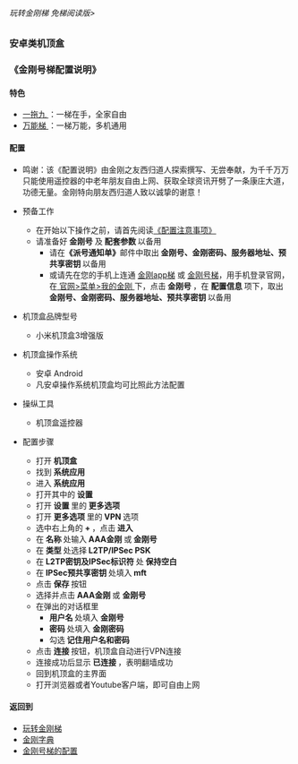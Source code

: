 ###### 玩转金刚梯 免梯阅读版>
### 安卓类机顶盒
### 《金刚号梯配置说明》


#### 特色
  - [ 一拖九 ](https://github.com/a2zitpro/web/blob/master/LadderFree/kkDictionary/OneForNine.md)：一梯在手，全家自由
  - [ 万能梯 ](https://github.com/a2zitpro/web/blob/master/LadderFree/kkDictionary/KKLadderKKIDMultipurpose.md)：一梯万能，多机通用
 
#### 配置
    
  - 鸣谢：该《配置说明》由金刚之友西归道人探索撰写、无尝奉献，为千千万万只能使用遥控器的中老年朋友自由上网、获取全球资讯开劈了一条康庄大道，功德无量。金刚特向朋友西归道人致以诚挚的谢意！

  - 预备工作
    - 在开始以下操作之前，请首先阅读[《配置注意事项》](https://github.com/a2zitpro/web/blob/master/LadderFree/kkDictionary/ConsiderationsWhileConfigureKKID.md)
    - 请准备好<strong> 金刚号</strong> 及<strong> 配套参数 </strong> 以备用
      - 请在<strong>《派号通知单》</strong>邮件中取出<strong> 金刚号、金刚密码、服务器地址、预共享密钥 </strong>以备用
      - 或请先在您的手机上连通 [金刚app梯](https://github.com/a2zitpro/web/blob/master/LadderFree/kkDictionary/KKLadderAPP.md) 或 [金刚号梯](https://github.com/a2zitpro/web/blob/master/LadderFree/kkDictionary/KKLadderKKID.md)，用手机登录官网，在[ 官网>菜单>我的金刚 ](https://www.atozitpro.net/zh/my-account/)下，点击<strong> 金刚号 </strong>，在 <strong> 配置信息 </strong>项下，取出<strong> 金刚号、金刚密码、服务器地址、预共享密钥 </strong>以备用

  
  - 机顶盒品牌型号
    - 小米机顶盒3增强版
  - 机顶盒操作系统
    - 安卓 Android
    - 凡安卓操作系统机顶盒均可比照此方法配置
  - 操纵工具
    - 机顶盒遥控器
  - 配置步骤
    - 打开<strong> 机顶盒 </strong>
    - 找到<strong> 系统应用 </strong>
    - 进入<strong> 系统应用 </strong>
    - 打开其中的<strong> 设置 </strong>
    - 打开<strong> 设置 </strong>里的<strong> 更多选项 </strong>
    - 打开<strong> 更多选项 </strong>里的<strong> VPN </strong>选项
    - 选中右上角的<strong> + </strong>，点击<strong> 进入</strong> 
    - 在<strong> 名称 </strong>处输入<strong> AAA金刚 </strong>或<strong> 金刚号</strong>
    - 在<strong> 类型 </strong>处选择<strong> L2TP/IPSec PSK </strong>
    - 在<strong> L2TP密钥及IPSec标识符 </strong>处<strong> 保持空白 </strong>
    - 在<strong> IPSec预共享密钥 </strong>处填入<strong> mft </strong>
    - 点击<strong> 保存 </strong>按钮
    - 选择并点击<strong> AAA金刚 </strong>或 <strong>金刚号</strong>
    - 在弹出的对话框里
      - <strong> 用户名 </strong> 处填入 <strong> 金刚号 </strong>
      - <strong> 密码 </strong> 处填入 <strong> 金刚密码 </strong>
      - 勾选<strong> 记住用户名和密码 </strong>
    - 点击<strong> 连接 </strong>按钮，机顶盒自动进行VPN连接
    - 连接成功后显示<strong> 已连接 </strong>，表明翻墙成功
    - 回到机顶盒的主界面
    - 打开浏览器或者Youtube客户端，即可自由上网


#### 返回到
- [玩转金刚梯](https://github.com/a2zitpro/web/blob/master/LadderFree/A.md)
- [金刚字典](https://github.com/a2zitpro/web/blob/master/LadderFree/kkDictionary/KKDictionary.md)
- [金刚号梯的配置](https://github.com/a2zitpro/web/blob/master/LadderFree/kkDictionary/KKLadderConfigration/KKLadderConfigration.md)
